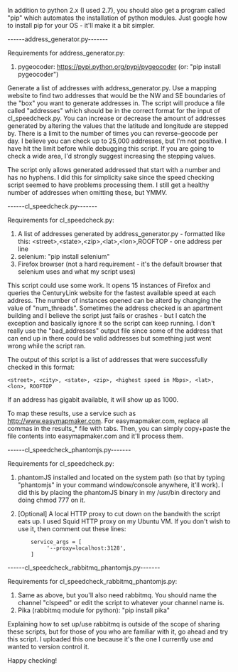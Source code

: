 In addition to python 2.x (I used 2.7), you should also get a program called "pip" which automates the installation of python modules. Just google how to install pip for your OS - it'll make it a bit simpler.

------address_generator.py-------

Requirements for address_generator.py:
  1. pygeocoder: https://pypi.python.org/pypi/pygeocoder (or: "pip install pygeocoder")

Generate a list of addresses with address_generator.py. Use a mapping website to find two addresses that would be the NW and SE boundaries of the "box" you want to generate addresses in. The script will produce a file called "addresses" which should be in the correct format for the input of cl_speedcheck.py. You can increase or decrease the amount of addresses generated by altering the values that the latitude and longitude are stepped by. There is a limit to the number of times you can reverse-geocode per day. I believe you can check up to 25,000 addresses, but I'm not positive. I have hit the limit before while debugging this script. If you are going to check a wide area, I'd strongly suggest increasing the stepping values. 

The script only allows generated addressed that start with a number and has no hyphens. I did this for simplicity sake since the speed checking script seemed to have problems processing them. I still get a healthy number of addresses when omitting these, but YMMV. 


------cl_speedcheck.py-------

Requirements for cl_speedcheck.py:

  1. A list of addresses generated by address_generator.py
    - formatted like this: \<street>,\<state>,\<zip>,\<lat>,\<lon>,ROOFTOP
    - one address per line
  2. selenium: "pip install selenium"
  3. Firefox browser (not a hard requirement - it's the default browser that selenium uses and what my script uses)

This script could use some work. It opens 15 instances of Firefox and queries the CenturyLink website for the fastest available speed at each address. The number of instances opened can be alterd by changing the value of "num_threads". Sometimes the address checked is an apartment building and I believe the script just fails or crashes - but I catch the exception and basically ignore it so the script can keep running. I don't really use the "bad_addresses" output file since some of the address that can end up in there could be valid addresses but something just went wrong while the script ran.

The output of this script is a list of addresses that were successfully checked in this format:

    <street>, <city>, <state>, <zip>, <highest speed in Mbps>, <lat>, <lon>, ROOFTOP
  
If an address has gigabit available, it will show up as 1000.

To map these results, use a service such as http://www.easymapmaker.com. For easymapmaker.com, replace all commas in the results_* file with tabs. Then, you can simply copy+paste the file contents into easymapmaker.com and it'll process them. 

------cl_speedcheck_phantomjs.py-------

Requirements for cl_speedcheck.py:

  1. phantomJS installed and located on the system path (so that by typing "phantomjs" in your command window/console anywhere, it'll work). I did this by placing the phantomJS binary in my /usr/bin directory and doing chmod 777 on it.
  2. [Optional] A local HTTP proxy to cut down on the bandwith the script eats up. I used Squid HTTP proxy on my Ubuntu VM. If you don't wish to use it, then comment out these lines:
  
             service_args = [
                  '--proxy=localhost:3128',
             ]

------cl_speedcheck_rabbitmq_phantomjs.py-------

Requirements for cl_speedcheck_rabbitmq_phantomjs.py:

  1. Same as above, but you'll also need rabbitmq. You should name the channel "clspeed" or edit the script to whatever your channel name is. 
  2. Pika (rabbitmq module for python): "pip install pika"

Explaining how to set up/use rabbitmq is outside of the scope of sharing these scripts, but for those of you who are familiar with it, go ahead and try this script. I uploaded this one because it's the one I currently use and wanted to version control it. 

Happy checking!
